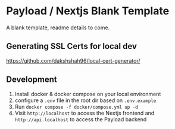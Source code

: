 # Payload / Nextjs Blank Template

A blank template, readme details to come.

## Generating SSL Certs for local dev

https://github.com/dakshshah96/local-cert-generator/

## Development

1. Install docker & docker compose on your local environment
2. configure a `.env` file in the root dir based on `.env.example`
3. Run `docker compose -f docker/compose.yml up -d`
4. Visit `http://localhost` to access the Nextjs frontend and `http://api.localhost` to access the Payload backend